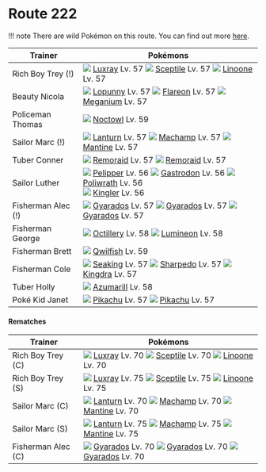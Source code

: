 # Route 222

!!! note
    There are wild Pokémon on this route. You can find out more [here](/wild_pokemon/route_222/).


Trainer                    | Pokémons
---                        | ---
Rich Boy Trey (!)          | ![][405]  [Luxray] Lv. 57  ![][254]  [Sceptile] Lv. 57  ![][264]  [Linoone] Lv. 57
Beauty Nicola              | ![][428]  [Lopunny] Lv. 57  ![][136]  [Flareon] Lv. 57  ![][154]  [Meganium] Lv. 57
Policeman Thomas           | ![][164]  [Noctowl] Lv. 59
Sailor Marc (!)            | ![][171]  [Lanturn] Lv. 57  ![][068]  [Machamp] Lv. 57  ![][226]  [Mantine] Lv. 57
Tuber Conner               | ![][223]  [Remoraid] Lv. 57  ![][223]  [Remoraid] Lv. 57
Sailor Luther              | ![][279]  [Pelipper] Lv. 56  ![][423]  [Gastrodon] Lv. 56  ![][062]  [Poliwrath] Lv. 56 <br> ![][099]  [Kingler] Lv. 56
Fisherman Alec (!)         | ![][130]  [Gyarados] Lv. 57  ![][130]  [Gyarados] Lv. 57  ![][130]  [Gyarados] Lv. 57
Fisherman George           | ![][224]  [Octillery] Lv. 58  ![][457]  [Lumineon] Lv. 58
Fisherman Brett            | ![][211]  [Qwilfish] Lv. 59
Fisherman Cole             | ![][119]  [Seaking] Lv. 57  ![][319]  [Sharpedo] Lv. 57  ![][230]  [Kingdra] Lv. 57
Tuber Holly                | ![][184]  [Azumarill] Lv. 58
Poké Kid Janet             | ![][025]  [Pikachu] Lv. 57  ![][025]  [Pikachu] Lv. 57

#### Rematches

Trainer                    | Pokémons
---                        | ---
Rich Boy Trey (C)          | ![][405]  [Luxray] Lv. 70  ![][254]  [Sceptile] Lv. 70  ![][264]  [Linoone] Lv. 70
Rich Boy Trey (S)          | ![][405]  [Luxray] Lv. 75  ![][254]  [Sceptile] Lv. 75  ![][264]  [Linoone] Lv. 75
Sailor Marc (C)            | ![][171]  [Lanturn] Lv. 70  ![][068]  [Machamp] Lv. 70  ![][226]  [Mantine] Lv. 70
Sailor Marc (S)            | ![][171]  [Lanturn] Lv. 75  ![][068]  [Machamp] Lv. 75  ![][226]  [Mantine] Lv. 75
Fisherman Alec (C)         | ![][130]  [Gyarados] Lv. 70  ![][130]  [Gyarados] Lv. 70  ![][130]  [Gyarados] Lv. 70


[Pikachu]: /pokemon_changes/025/
[Poliwrath]: /pokemon_changes/062/
[Machamp]: /pokemon_changes/068/
[Kingler]: /pokemon_changes/099/
[Seaking]: /pokemon_changes/119/
[Gyarados]: /pokemon_changes/130/
[Flareon]: /pokemon_changes/136/
[Meganium]: /pokemon_changes/154/
[Noctowl]: /pokemon_changes/164/
[Lanturn]: /pokemon_changes/171/
[Azumarill]: /pokemon_changes/184/
[Qwilfish]: /pokemon_changes/211/
[Remoraid]: /pokemon_changes/223/
[Octillery]: /pokemon_changes/224/
[Mantine]: /pokemon_changes/226/
[Kingdra]: /pokemon_changes/230/
[Sceptile]: /pokemon_changes/254/
[Linoone]: /pokemon_changes/264/
[Pelipper]: /pokemon_changes/279/
[Sharpedo]: /pokemon_changes/319/
[Luxray]: /pokemon_changes/405/
[Gastrodon]: /pokemon_changes/423/
[Lopunny]: /pokemon_changes/428/
[Lumineon]: /pokemon_changes/457/
[025]: /img/pokemon/025.png
[062]: /img/pokemon/062.png
[068]: /img/pokemon/068.png
[099]: /img/pokemon/099.png
[119]: /img/pokemon/119.png
[130]: /img/pokemon/130.png
[136]: /img/pokemon/136.png
[154]: /img/pokemon/154.png
[164]: /img/pokemon/164.png
[171]: /img/pokemon/171.png
[184]: /img/pokemon/184.png
[211]: /img/pokemon/211.png
[223]: /img/pokemon/223.png
[224]: /img/pokemon/224.png
[226]: /img/pokemon/226.png
[230]: /img/pokemon/230.png
[254]: /img/pokemon/254.png
[264]: /img/pokemon/264.png
[279]: /img/pokemon/279.png
[319]: /img/pokemon/319.png
[405]: /img/pokemon/405.png
[423]: /img/pokemon/423.png
[428]: /img/pokemon/428.png
[457]: /img/pokemon/457.png

